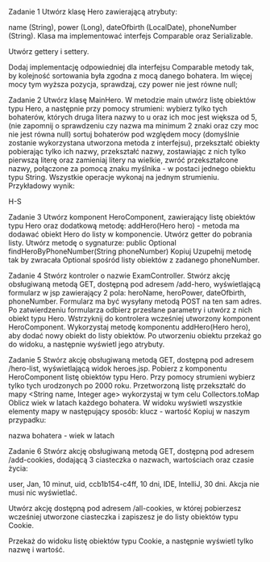 Zadanie 1
Utwórz klasę Hero zawierającą atrybuty:

name (String),
power (Long),
dateOfbirth (LocalDate),
phoneNumber (String).
Klasa ma implementować interfejs Comparable oraz Serializable.

Utwórz gettery i settery.

Dodaj implementację odpowiedniej dla interfejsu Comparable metody tak, by kolejność sortowania była zgodna z mocą danego bohatera. Im więcej mocy tym wyższa pozycja, sprawdzaj, czy power nie jest równe null;


Zadanie 2
Utwórz klasę MainHero.
W metodzie main utwórz listę obiektów typu Hero, a następnie przy pomocy strumieni:
wybierz tylko tych bohaterów, których druga litera nazwy to u oraz ich moc jest większa od 5, (nie zapomnij o sprawdzeniu czy nazwa ma minimum 2 znaki oraz czy moc nie jest równa null)
sortuj bohaterów pod względem mocy (domyślnie zostanie wykorzystana utworzona metoda z interfejsu),
przekształć obiekty pobierając tylko ich nazwy,
przekształć nazwy, zostawiając z nich tylko pierwszą literę oraz zamieniaj litery na wielkie,
zwróć przekształcone nazwy, połączone za pomocą znaku myślnika - w postaci jednego obiektu typu String.
Wszystkie operacje wykonaj na jednym strumieniu. Przykładowy wynik:

H-S


Zadanie 3
Utwórz komponent HeroComponent, zawierający listę obiektów typu Hero oraz dodatkową metodę: addHero(Hero hero) - metoda ma dodawać obiekt Hero do listy w komponencie.
Utwórz getter do pobrania listy.
Utwórz metodę o sygnaturze:
 public Optional<Hero> findHeroByPhoneNumber(String phoneNumber) 
Kopiuj
Uzupełnij metodę tak by zwracała Optional<Hero> spośród listy obiektów z zadanego phoneNumber.


Zadanie 4
Stwórz kontroler o nazwie ExamController.
Stwórz akcję obsługiwaną metodą GET, dostępną pod adresem /add-hero, wyświetlającą formularz w jsp zawierający 2 pola:
heroName,
heroPower,
dateOfbirth,
phoneNumber.
Formularz ma być wysyłany metodą POST na ten sam adres.
Po zatwierdzeniu formularza odbierz przesłane parametry i utwórz z nich obiekt typu Hero.
Wstrzyknij do kontrolera wcześniej utworzony komponent HeroComponent.
Wykorzystaj metodę komponentu addHero(Hero hero), aby dodać nowy obiekt do listy obiektów.
Po utworzeniu obiektu przekaż go do widoku, a następnie wyświetl jego atrybuty.


Zadanie 5
Stwórz akcję obsługiwaną metodą GET, dostępną pod adresem /hero-list, wyświetlającą widok heroes.jsp.
Pobierz z komponentu HeroComponent listę obiektów typu Hero.
Przy pomocy strumieni wybierz tylko tych urodzonych po 2000 roku.
Przetworzoną listę przekształć do mapy <String name, Integer age> wykorzystaj w tym celu Collectors.toMap
Oblicz wiek w latach każdego bohatera.
W widoku wyświetl wszystkie elementy mapy w następujący sposób:
klucz - wartość
Kopiuj
w naszym przypadku:

nazwa bohatera - wiek w latach


Zadanie 6
Stwórz akcję obsługiwaną metodą GET, dostępną pod adresem /add-cookies, dodającą 3 ciasteczka o nazwach, wartościach oraz czasie życia:

user, Jan, 10 minut,
uid, ccb1b154-c4ff, 10 dni,
IDE, IntelliJ, 30 dni.
Akcja nie musi nic wyświetlać.

Utwórz akcję dostępną pod adresem /all-cookies, w której pobierzesz wcześniej utworzone ciasteczka i zapiszesz je do listy obiektów typu Cookie.

Przekaż do widoku listę obiektów typu Cookie, a następnie wyświetl tylko nazwę i wartość.